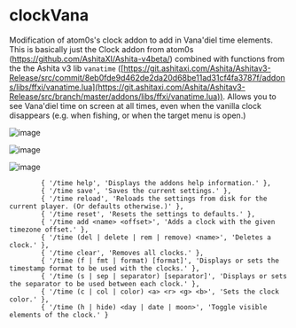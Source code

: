 # clockVana

Modification of atom0s's clock addon to add in Vana'diel time elements.  This is basically just the Clock addon from atom0s (https://github.com/AshitaXI/Ashita-v4beta/) combined with functions from the the Ashita v3 lib `vanatime` ([https://git.ashitaxi.com/Ashita/Ashitav3-Release/src/commit/8eb0fde9d462de2da20d68be11ad31cf4fa3787f/addons/libs/ffxi/vanatime.lua](https://git.ashitaxi.com/Ashita/Ashitav3-Release/src/branch/master/addons/libs/ffxi/vanatime.lua)).  Allows you to see Vana'diel time on screen at all times, even when the vanilla clock disappears (e.g. when fishing, or when the target menu is open.)

![image](https://github.com/ConteAlmaviva/clockvana/assets/8880996/d2f67649-1652-4dfc-847b-da417694531e)

![image](https://github.com/ConteAlmaviva/clockvana/assets/8880996/323408b2-80ce-4e5f-96ff-84188daff208)

![image](https://github.com/ConteAlmaviva/clockvana/assets/8880996/897a7bd7-da7f-44b5-b686-8b028de28128)

```
        { '/time help', 'Displays the addons help information.' },
        { '/time save', 'Saves the current settings.' },
        { '/time reload', 'Reloads the settings from disk for the current player. (Or defaults otherwise.)' },
        { '/time reset', 'Resets the settings to defaults.' },
        { '/time add <name> <offset>', 'Adds a clock with the given timezone offset.' },
        { '/time (del | delete | rem | remove) <name>', 'Deletes a clock.' },
        { '/time clear', 'Removes all clocks.' },
        { '/time (f | fmt | format) [format]', 'Displays or sets the timestamp format to be used with the clocks.' },
        { '/time (s | sep | separator) [separator]', 'Displays or sets the separator to be used between each clock.' },
        { '/time (c | col | color) <a> <r> <g> <b>', 'Sets the clock color.' },
        { '/time (h | hide) <day | date | moon>', 'Toggle visible elements of the clock.' }
```
